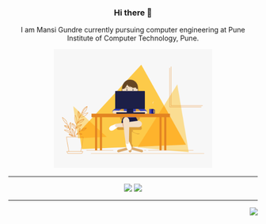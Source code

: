 <div align="center">
   
### Hi there 👋

I am Mansi Gundre currently pursuing computer engineering at
Pune Institute of Computer Technology, Pune.

<img src="./git.gif" height=240 />

<hr>

[<img src="https://img.shields.io/badge/linkedin-%230077B5.svg?&style=for-the-badge&logo=linkedin&logoColor=white" />](https://www.linkedin.com/in/mansi-gundre-a6a722207/) 
[<img src="https://img.shields.io/badge/-mansigundre-c14438?style=for-the-badge&logo=Gmail&logoColor=white"/>](mailto:mansigundre1@@gmail.com) 

<hr>

  
<img align="right" src="http://estruyf-github.azurewebsites.net/api/VisitorHit?user=mansi0829&repo=mansi0829&countColorcountColor&countColor=%230077B5"/>
